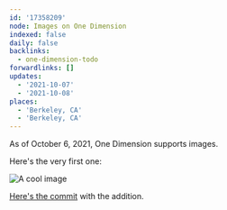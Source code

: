 ```yaml
---
id: '17358209'
node: Images on One Dimension
indexed: false
daily: false
backlinks:
  - one-dimension-todo
forwardlinks: []
updates:
  - '2021-10-07'
  - '2021-10-08'
places:
  - 'Berkeley, CA'
  - 'Berkeley, CA'
---
```

As of October 6, 2021, One Dimension supports images.

Here's the very first one:

![A cool image](images/17358209/RmnquZzidy.webp "Cool stuff")

[Here's the commit](https://github.com/cbroms/thoughts/commit/edb4cfa82f110529d1abb759f9a663ff9e563993) with the addition. 
